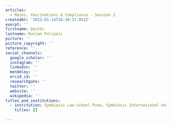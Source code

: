 ```yaml
---
articles:
  - Masks, Vaccinations & Compliance - Session 2
createdAt: '2022-01-14T16:39:17.952Z'
exerpt: ''
firstname: Dyuthi
lastname: Kurian Puliyeli
picture: ''
picture_copyright: ''
reference: ''
social_channels:
  google_scholar: ''
  instagram: ''
  linkedin: ''
  mendeley: ''
  orcid_id: ''
  researchgate: ''
  twitter: ''
  website: ''
  wikipedia: ''
titles_and_institutions:
  - institution: Symbiosis Law School Pune, Symbiosis International University, India
    titles: []

---
```

